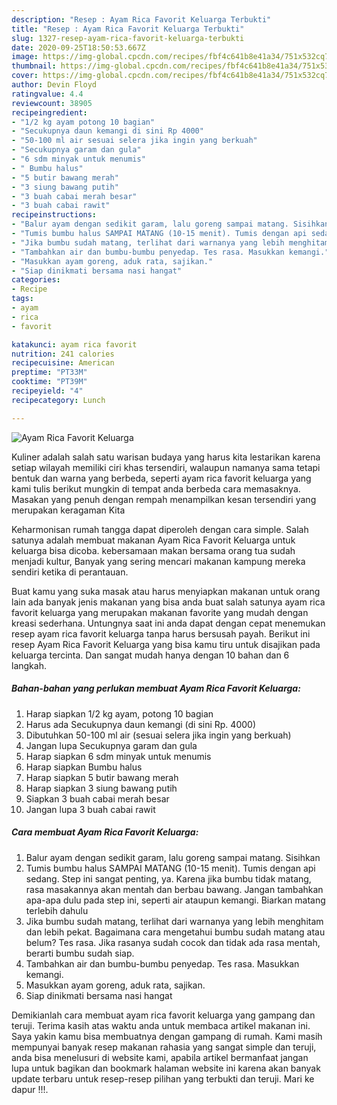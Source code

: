 ```yaml
---
description: "Resep : Ayam Rica Favorit Keluarga Terbukti"
title: "Resep : Ayam Rica Favorit Keluarga Terbukti"
slug: 1327-resep-ayam-rica-favorit-keluarga-terbukti
date: 2020-09-25T18:50:53.667Z
image: https://img-global.cpcdn.com/recipes/fbf4c641b8e41a34/751x532cq70/ayam-rica-favorit-keluarga-foto-resep-utama.jpg
thumbnail: https://img-global.cpcdn.com/recipes/fbf4c641b8e41a34/751x532cq70/ayam-rica-favorit-keluarga-foto-resep-utama.jpg
cover: https://img-global.cpcdn.com/recipes/fbf4c641b8e41a34/751x532cq70/ayam-rica-favorit-keluarga-foto-resep-utama.jpg
author: Devin Floyd
ratingvalue: 4.4
reviewcount: 38905
recipeingredient:
- "1/2 kg ayam potong 10 bagian"
- "Secukupnya daun kemangi di sini Rp 4000"
- "50-100 ml air sesuai selera jika ingin yang berkuah"
- "Secukupnya garam dan gula"
- "6 sdm minyak untuk menumis"
- " Bumbu halus"
- "5 butir bawang merah"
- "3 siung bawang putih"
- "3 buah cabai merah besar"
- "3 buah cabai rawit"
recipeinstructions:
- "Balur ayam dengan sedikit garam, lalu goreng sampai matang. Sisihkan"
- "Tumis bumbu halus SAMPAI MATANG (10-15 menit). Tumis dengan api sedang. Step ini sangat penting, ya. Karena jika bumbu tidak matang, rasa masakannya akan mentah dan berbau bawang. Jangan tambahkan apa-apa dulu pada step ini, seperti air ataupun kemangi. Biarkan matang terlebih dahulu"
- "Jika bumbu sudah matang, terlihat dari warnanya yang lebih menghitam dan lebih pekat. Bagaimana cara mengetahui bumbu sudah matang atau belum? Tes rasa. Jika rasanya sudah cocok dan tidak ada rasa mentah, berarti bumbu sudah siap."
- "Tambahkan air dan bumbu-bumbu penyedap. Tes rasa. Masukkan kemangi."
- "Masukkan ayam goreng, aduk rata, sajikan."
- "Siap dinikmati bersama nasi hangat"
categories:
- Recipe
tags:
- ayam
- rica
- favorit

katakunci: ayam rica favorit 
nutrition: 241 calories
recipecuisine: American
preptime: "PT33M"
cooktime: "PT39M"
recipeyield: "4"
recipecategory: Lunch

---
```



![Ayam Rica Favorit Keluarga](https://img-global.cpcdn.com/recipes/fbf4c641b8e41a34/751x532cq70/ayam-rica-favorit-keluarga-foto-resep-utama.jpg)

Kuliner adalah salah satu warisan budaya yang harus kita lestarikan karena setiap wilayah memiliki ciri khas tersendiri, walaupun namanya sama tetapi bentuk dan warna yang berbeda, seperti ayam rica favorit keluarga yang kami tulis berikut mungkin di tempat anda berbeda cara memasaknya. Masakan yang penuh dengan rempah menampilkan kesan tersendiri yang merupakan keragaman Kita

Keharmonisan rumah tangga dapat diperoleh dengan cara simple. Salah satunya adalah membuat makanan Ayam Rica Favorit Keluarga untuk keluarga bisa dicoba. kebersamaan makan bersama orang tua sudah menjadi kultur, Banyak yang sering mencari makanan kampung mereka sendiri ketika di perantauan.



Buat kamu yang suka masak atau harus menyiapkan makanan untuk orang lain ada banyak jenis makanan yang bisa anda buat salah satunya ayam rica favorit keluarga yang merupakan makanan favorite yang mudah dengan kreasi sederhana. Untungnya saat ini anda dapat dengan cepat menemukan resep ayam rica favorit keluarga tanpa harus bersusah payah.
Berikut ini resep Ayam Rica Favorit Keluarga yang bisa kamu tiru untuk disajikan pada keluarga tercinta. Dan sangat mudah hanya dengan 10 bahan dan 6 langkah.


<!--inarticleads1-->

##### Bahan-bahan yang perlukan membuat Ayam Rica Favorit Keluarga:

1. Harap siapkan 1/2 kg ayam, potong 10 bagian
1. Harus ada Secukupnya daun kemangi (di sini Rp. 4000)
1. Dibutuhkan 50-100 ml air (sesuai selera jika ingin yang berkuah)
1. Jangan lupa Secukupnya garam dan gula
1. Harap siapkan 6 sdm minyak untuk menumis
1. Harap siapkan  Bumbu halus
1. Harap siapkan 5 butir bawang merah
1. Harap siapkan 3 siung bawang putih
1. Siapkan 3 buah cabai merah besar
1. Jangan lupa 3 buah cabai rawit




<!--inarticleads2-->

##### Cara membuat  Ayam Rica Favorit Keluarga:

1. Balur ayam dengan sedikit garam, lalu goreng sampai matang. Sisihkan
1. Tumis bumbu halus SAMPAI MATANG (10-15 menit). Tumis dengan api sedang. Step ini sangat penting, ya. Karena jika bumbu tidak matang, rasa masakannya akan mentah dan berbau bawang. Jangan tambahkan apa-apa dulu pada step ini, seperti air ataupun kemangi. Biarkan matang terlebih dahulu
1. Jika bumbu sudah matang, terlihat dari warnanya yang lebih menghitam dan lebih pekat. Bagaimana cara mengetahui bumbu sudah matang atau belum? Tes rasa. Jika rasanya sudah cocok dan tidak ada rasa mentah, berarti bumbu sudah siap.
1. Tambahkan air dan bumbu-bumbu penyedap. Tes rasa. Masukkan kemangi.
1. Masukkan ayam goreng, aduk rata, sajikan.
1. Siap dinikmati bersama nasi hangat




Demikianlah cara membuat ayam rica favorit keluarga yang gampang dan teruji. Terima kasih atas waktu anda untuk membaca artikel makanan ini. Saya yakin kamu bisa membuatnya dengan gampang di rumah. Kami masih mempunyai banyak resep makanan rahasia yang sangat simple dan teruji, anda bisa menelusuri di website kami, apabila artikel bermanfaat jangan lupa untuk bagikan dan bookmark halaman website ini karena akan banyak update terbaru untuk resep-resep pilihan yang terbukti dan teruji. Mari ke dapur !!!. 
